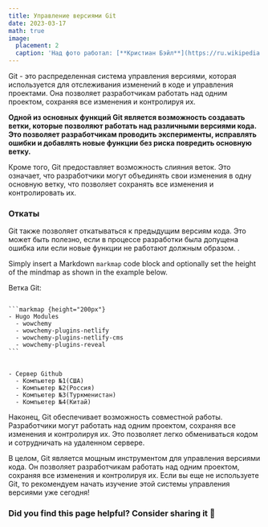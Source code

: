 ```yaml
---
title: Управление версиями Git
date: 2023-03-17
math: true
image:
  placement: 2
  caption: 'Над фото работал: [**Кристиан Бэйл**](https://ru.wikipedia.org/wiki/%D0%91%D0%B5%D0%B9%D0%BB,_%D0%9A%D1%80%D0%B8%D1%81%D1%82%D0%B8%D0%B0%D0%BD)'
---
```


Git - это распределенная система управления версиями, которая используется для отслеживания изменений в коде и управления проектами. Она позволяет разработчикам работать над одним проектом, сохраняя все изменения и контролируя их.

**Одной из основных функций Git является возможность создавать ветки, которые позволяют работать над различными версиями кода. Это позволяет разработчикам проводить эксперименты, исправлять ошибки и добавлять новые функции без риска повредить основную ветку.**

Кроме того, Git предоставляет возможность слияния веток. Это означает, что разработчики могут объединять свои изменения в одну основную ветку, что позволяет сохранять все изменения и контролировать их.

### Откаты

Git также позволяет откатываться к предыдущим версиям кода. Это может быть полезно, если в процессе разработки была допущена ошибка или если новые функции не работают должным образом.
.

Simply insert a Markdown `markmap` code block and optionally set the height of the mindmap as shown in the example below.

Ветка Git:

<div class="highlight">
<pre class="chroma">
<code>
```markmap {height="200px"}
- Hugo Modules
  - wowchemy
  - wowchemy-plugins-netlify
  - wowchemy-plugins-netlify-cms
  - wowchemy-plugins-reveal
```
</code>
</pre>
</div>

```markmap {height="200px"}
- Сервер Github
  - Компьютер №1(США)
  - Компьютер №2(Россия)
  - Компьютер №3(Туркменистан)
  - Компьютер №4(Китай)
```

Наконец, Git обеспечивает возможность совместной работы. Разработчики могут работать над одним проектом, сохраняя все изменения и контролируя их. Это позволяет легко обмениваться кодом и сотрудничать на удаленном сервере.

В целом, Git является мощным инструментом для управления версиями кода. Он позволяет разработчикам работать над одним проектом, сохраняя все изменения и контролируя их. Если вы еще не используете Git, то рекомендуем начать изучение этой системы управления версиями уже сегодня!

### Did you find this page helpful? Consider sharing it 🙌
